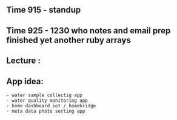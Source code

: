 ## Time 915 - standup
## Time 925 - 1230 who notes and email prep finished yet another ruby arrays 

## Lecture : 

## App idea: 
    - water sample collectig app
    - water quality monitoring app
    - home dashboard iot / homebridge
    - meta data photo sorting app